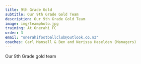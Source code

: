 ```yaml
---
title: 9th Grade Gold
subtitle: Our 9th Grade Gold Team
description: Our 9th Grade Gold Team
image: img/teamphoto.jpg
training: At Onerahi FC
order: 3
email: "onerahifootballclub@outlook.co.nz"
coaches: Carl Mansell & Ben and Nerissa Haselden (Managers)
---
```

Our 9th Grade gold team